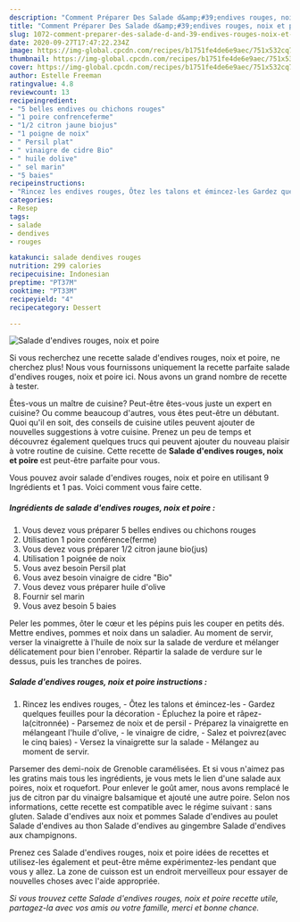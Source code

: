 ```yaml
---
description: "Comment Préparer Des Salade d&amp;#39;endives rouges, noix et poire"
title: "Comment Préparer Des Salade d&amp;#39;endives rouges, noix et poire"
slug: 1072-comment-preparer-des-salade-d-and-39-endives-rouges-noix-et-poire
date: 2020-09-27T17:47:22.234Z
image: https://img-global.cpcdn.com/recipes/b1751fe4de6e9aec/751x532cq70/salade-dendives-rouges-noix-et-poire-photo-principale-de-la-recette.jpg
thumbnail: https://img-global.cpcdn.com/recipes/b1751fe4de6e9aec/751x532cq70/salade-dendives-rouges-noix-et-poire-photo-principale-de-la-recette.jpg
cover: https://img-global.cpcdn.com/recipes/b1751fe4de6e9aec/751x532cq70/salade-dendives-rouges-noix-et-poire-photo-principale-de-la-recette.jpg
author: Estelle Freeman
ratingvalue: 4.8
reviewcount: 13
recipeingredient:
- "5 belles endives ou chichons rouges"
- "1 poire confrenceferme"
- "1/2 citron jaune biojus"
- "1 poigne de noix"
- " Persil plat"
- " vinaigre de cidre Bio"
- " huile dolive"
- " sel marin"
- "5 baies"
recipeinstructions:
- "Rincez les endives rouges, Ôtez les talons et émincez-les Gardez quelques feuilles pour la décoration Épluchez la poire et râpez-la(citronnée) Parsemez de noix et de persil Préparez la vinaigrette en mélangeant l&#39;huile d&#39;olive, le vinaigre de cidre, Salez et poivrez(avec le cinq baies) Versez la vinaigrette sur la salade Mélangez au moment de servir."
categories:
- Resep
tags:
- salade
- dendives
- rouges

katakunci: salade dendives rouges 
nutrition: 299 calories
recipecuisine: Indonesian
preptime: "PT37M"
cooktime: "PT33M"
recipeyield: "4"
recipecategory: Dessert

---
```



![Salade d&#39;endives rouges, noix et poire](https://img-global.cpcdn.com/recipes/b1751fe4de6e9aec/751x532cq70/salade-dendives-rouges-noix-et-poire-photo-principale-de-la-recette.jpg)

Si vous recherchez une recette salade d&#39;endives rouges, noix et poire, ne cherchez plus! Nous vous fournissons uniquement la recette parfaite salade d&#39;endives rouges, noix et poire ici. Nous avons un grand nombre de recette à tester.

Êtes-vous un maître de cuisine? Peut-être êtes-vous juste un expert en cuisine? Ou comme beaucoup d'autres, vous êtes peut-être un débutant. Quoi qu'il en soit, des conseils de cuisine utiles peuvent ajouter de nouvelles suggestions à votre cuisine. Prenez un peu de temps et découvrez également quelques trucs qui peuvent ajouter du nouveau plaisir à votre routine de cuisine. Cette recette de <strong> Salade d&#39;endives rouges, noix et poire </strong> est peut-être parfaite pour vous.

<!--inarticleads1-->

Vous pouvez avoir salade d&#39;endives rouges, noix et poire en utilisant 9 Ingrédients et 1 pas. Voici comment vous faire cette.

##### Ingrédients de salade d&#39;endives rouges, noix et poire :

1. Vous devez vous préparer 5 belles endives ou chichons rouges
1. Utilisation 1 poire conférence(ferme)
1. Vous devez vous préparer 1/2 citron jaune bio(jus)
1. Utilisation 1 poignée de noix
1. Vous avez besoin  Persil plat
1. Vous avez besoin  vinaigre de cidre &#34;Bio&#34;
1. Vous devez vous préparer  huile d&#39;olive
1. Fournir  sel marin
1. Vous avez besoin 5 baies


Peler les pommes, ôter le cœur et les pépins puis les couper en petits dés. Mettre endives, pommes et noix dans un saladier. Au moment de servir, verser la vinaigrette à l&#39;huile de noix sur la salade de verdure et mélanger délicatement pour bien l&#39;enrober. Répartir la salade de verdure sur le dessus, puis les tranches de poires. 

<!--inarticleads2-->

##### Salade d&#39;endives rouges, noix et poire instructions :

1. Rincez les endives rouges, - Ôtez les talons et émincez-les - Gardez quelques feuilles pour la décoration - Épluchez la poire et râpez-la(citronnée) - Parsemez de noix et de persil - Préparez la vinaigrette en mélangeant l&#39;huile d&#39;olive, - le vinaigre de cidre, - Salez et poivrez(avec le cinq baies) - Versez la vinaigrette sur la salade - Mélangez au moment de servir.


Parsemer des demi-noix de Grenoble caramélisées. Et si vous n&#39;aimez pas les gratins mais tous les ingrédients, je vous mets le lien d&#39;une salade aux poires, noix et roquefort. Pour enlever le goût amer, nous avons remplacé le jus de citron par du vinaigre balsamique et ajouté une autre poire. Selon nos informations, cette recette est compatible avec le régime suivant : sans gluten. Salade d&#39;endives aux noix et pommes Salade d&#39;endives au poulet Salade d&#39;endives au thon Salade d&#39;endives au gingembre Salade d&#39;endives aux champignons. 

<!--inarticleads1-->

<p>
Prenez ces Salade d&#39;endives rouges, noix et poire idées de recettes et utilisez-les également et peut-être même expérimentez-les pendant que vous y allez. La zone de cuisson est un endroit merveilleux pour essayer de nouvelles choses avec l'aide appropriée.
</p>

<p>
<i>Si vous trouvez cette Salade d&#39;endives rouges, noix et poire recette utile, partagez-la avec vos amis ou votre famille, merci et bonne chance.</i>
</p>
